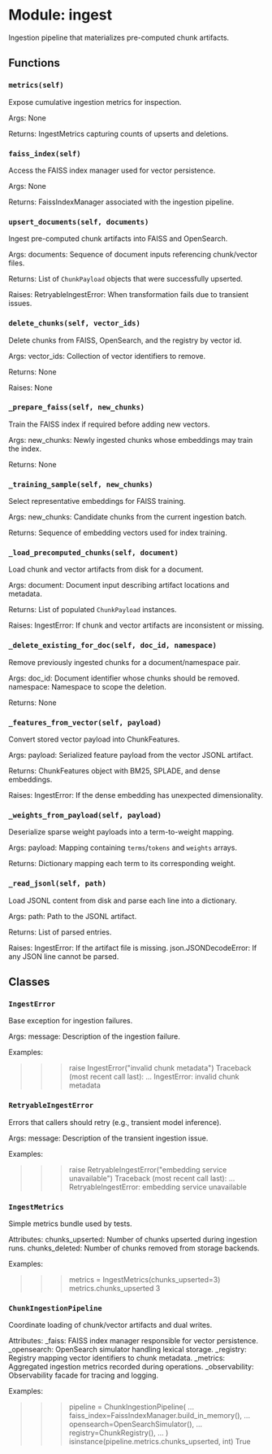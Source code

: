# Module: ingest

Ingestion pipeline that materializes pre-computed chunk artifacts.

## Functions

### `metrics(self)`

Expose cumulative ingestion metrics for inspection.

Args:
None

Returns:
IngestMetrics capturing counts of upserts and deletions.

### `faiss_index(self)`

Access the FAISS index manager used for vector persistence.

Args:
None

Returns:
FaissIndexManager associated with the ingestion pipeline.

### `upsert_documents(self, documents)`

Ingest pre-computed chunk artifacts into FAISS and OpenSearch.

Args:
documents: Sequence of document inputs referencing chunk/vector files.

Returns:
List of `ChunkPayload` objects that were successfully upserted.

Raises:
RetryableIngestError: When transformation fails due to transient issues.

### `delete_chunks(self, vector_ids)`

Delete chunks from FAISS, OpenSearch, and the registry by vector id.

Args:
vector_ids: Collection of vector identifiers to remove.

Returns:
None

Raises:
None

### `_prepare_faiss(self, new_chunks)`

Train the FAISS index if required before adding new vectors.

Args:
new_chunks: Newly ingested chunks whose embeddings may train the index.

Returns:
None

### `_training_sample(self, new_chunks)`

Select representative embeddings for FAISS training.

Args:
new_chunks: Candidate chunks from the current ingestion batch.

Returns:
Sequence of embedding vectors used for index training.

### `_load_precomputed_chunks(self, document)`

Load chunk and vector artifacts from disk for a document.

Args:
document: Document input describing artifact locations and metadata.

Returns:
List of populated `ChunkPayload` instances.

Raises:
IngestError: If chunk and vector artifacts are inconsistent or missing.

### `_delete_existing_for_doc(self, doc_id, namespace)`

Remove previously ingested chunks for a document/namespace pair.

Args:
doc_id: Document identifier whose chunks should be removed.
namespace: Namespace to scope the deletion.

Returns:
None

### `_features_from_vector(self, payload)`

Convert stored vector payload into ChunkFeatures.

Args:
payload: Serialized feature payload from the vector JSONL artifact.

Returns:
ChunkFeatures object with BM25, SPLADE, and dense embeddings.

Raises:
IngestError: If the dense embedding has unexpected dimensionality.

### `_weights_from_payload(self, payload)`

Deserialize sparse weight payloads into a term-to-weight mapping.

Args:
payload: Mapping containing `terms`/`tokens` and `weights` arrays.

Returns:
Dictionary mapping each term to its corresponding weight.

### `_read_jsonl(self, path)`

Load JSONL content from disk and parse each line into a dictionary.

Args:
path: Path to the JSONL artifact.

Returns:
List of parsed entries.

Raises:
IngestError: If the artifact file is missing.
json.JSONDecodeError: If any JSON line cannot be parsed.

## Classes

### `IngestError`

Base exception for ingestion failures.

Args:
message: Description of the ingestion failure.

Examples:
>>> raise IngestError("invalid chunk metadata")
Traceback (most recent call last):
...
IngestError: invalid chunk metadata

### `RetryableIngestError`

Errors that callers should retry (e.g., transient model inference).

Args:
message: Description of the transient ingestion issue.

Examples:
>>> raise RetryableIngestError("embedding service unavailable")
Traceback (most recent call last):
...
RetryableIngestError: embedding service unavailable

### `IngestMetrics`

Simple metrics bundle used by tests.

Attributes:
chunks_upserted: Number of chunks upserted during ingestion runs.
chunks_deleted: Number of chunks removed from storage backends.

Examples:
>>> metrics = IngestMetrics(chunks_upserted=3)
>>> metrics.chunks_upserted
3

### `ChunkIngestionPipeline`

Coordinate loading of chunk/vector artifacts and dual writes.

Attributes:
_faiss: FAISS index manager responsible for vector persistence.
_opensearch: OpenSearch simulator handling lexical storage.
_registry: Registry mapping vector identifiers to chunk metadata.
_metrics: Aggregated ingestion metrics recorded during operations.
_observability: Observability facade for tracing and logging.

Examples:
>>> pipeline = ChunkIngestionPipeline(
...     faiss_index=FaissIndexManager.build_in_memory(),
...     opensearch=OpenSearchSimulator(),
...     registry=ChunkRegistry(),
... )
>>> isinstance(pipeline.metrics.chunks_upserted, int)
True
